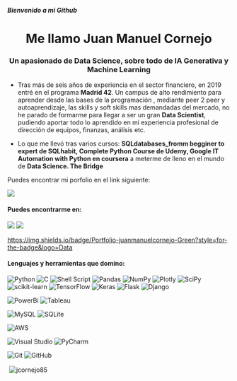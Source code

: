  ***Bienvenido a mi Github***

<h1 align="center">Me llamo Juan Manuel Cornejo</h1>
<h3 align="center">Un apasionado de Data Science, sobre todo  de IA Generativa y  Machine Learning</h3>


- Tras más de seis años de experiencia en el sector financiero, en 2019 entré en el programa **Madrid 42**. Un campus de alto rendimiento para aprender desde las bases de la programación , mediante peer 2 peer y autoaprendizaje, las skills y soft skills mas demandadas del mercado, no he parado de formarme para llegar a ser un gran **Data Scientist**, pudiendo aportar todo lo aprendido en mi experiencia profesional de dirección de equipos, finanzas, análisis etc.

- Lo que me llevó tras varios cursos: **SQLdatabases_fromm begginer to expert de SQLhabit, Complete Python Course de Udemy, Google IT Automation with Python en coursera** a meterme de lleno en el mundo de **Data Science. The Bridge**

Puedes encontrar mi porfolio en el link siguiente:

<a href="https://jcornejo85.github.io/"><img src="https://img.shields.io/badge/Portfolio-juanmanuelcornejo-Green?style=for-the-badge&logo=Data"></a>

<h4 align="left">Puedes encontrarme en:</h4><p align="left">  
<a href="https://www.linkedin.com/in/juanmanuelcornejociruelo"><img src="https://img.shields.io/badge/linkedin-%230077B5.svg?style=for-the-badge&logo=linkedin&logoColor=white"></a>
<a href="https://www.kaggle.com/juanmanuelcornejo"><img src="https://img.shields.io/badge/Kaggle-juanmanuelcornejo-blue?style=for-the-badge&logo=appveyor"></a>

https://img.shields.io/badge/Portfolio-juanmanuelcornejo-Green?style=for-the-badge&logo=Data

<h4 align="left">Lenguajes y herramientas que domino:</h4>



![Python](https://img.shields.io/badge/python-3670A0?style=for-the-badge&logo=python&logoColor=ffdd54) ![C](https://img.shields.io/badge/c-%2300599C.svg?style=for-the-badge&logo=c&logoColor=white) ![Shell Script](https://img.shields.io/badge/shell_script-%23121011.svg?style=for-the-badge&logo=gnu-bash&logoColor=white)
![Pandas](https://img.shields.io/badge/pandas-%23150458.svg?style=for-the-badge&logo=pandas&logoColor=white) ![NumPy](https://img.shields.io/badge/numpy-%23013243.svg?style=for-the-badge&logo=numpy&logoColor=white) ![Plotly](https://img.shields.io/badge/Plotly-%233F4F75.svg?style=for-the-badge&logo=plotly&logoColor=white) ![SciPy](https://img.shields.io/badge/SciPy-%230C55A5.svg?style=for-the-badge&logo=scipy&logoColor=%white)
![scikit-learn](https://img.shields.io/badge/scikit--learn-%23F7931E.svg?style=for-the-badge&logo=scikit-learn&logoColor=white) ![TensorFlow](https://img.shields.io/badge/TensorFlow-%23FF6F00.svg?style=for-the-badge&logo=TensorFlow&logoColor=white) 	![Keras](https://img.shields.io/badge/Keras-%23D00000.svg?style=for-the-badge&logo=Keras&logoColor=white)
![Flask](https://img.shields.io/badge/flask-%23000.svg?style=for-the-badge&logo=flask&logoColor=white) 		![Django](https://img.shields.io/badge/django-%23092E20.svg?style=for-the-badge&logo=django&logoColor=white)

![PowerBi](https://img.shields.io/badge/-PowerBi-grey?logo=powerbi&logoColor=yellow&style=for-the-badge) ![Tableau](https://img.shields.io/badge/-Tableau-grey?logo=tableau&logoColor=white&style=for-the-badge)

![MySQL](https://img.shields.io/badge/mysql-%2300f.svg?style=for-the-badge&logo=mysql&logoColor=white) 	![SQLite](https://img.shields.io/badge/sqlite-%2307405e.svg?style=for-the-badge&logo=sqlite&logoColor=white)

![AWS](https://img.shields.io/badge/AWS-%23FF9900.svg?style=for-the-badge&logo=amazon-aws&logoColor=white)

![Visual Studio](https://img.shields.io/badge/Visual%20Studio-5C2D91.svg?style=for-the-badge&logo=visual-studio&logoColor=white) ![PyCharm](https://img.shields.io/badge/pycharm-143?style=for-the-badge&logo=pycharm&logoColor=black&color=black&labelColor=green)

![Git](https://img.shields.io/badge/git-%23F05033.svg?style=for-the-badge&logo=git&logoColor=white) 	![GitHub](https://img.shields.io/badge/github-%23121011.svg?style=for-the-badge&logo=github&logoColor=white)
 
<p>&nbsp;<img align="center" src="https://github-readme-stats.vercel.app/api?username=jcornejo85&show_icons=true&locale=en" alt="jcornejo85" /></p>
